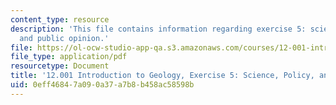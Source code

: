 ```yaml
---
content_type: resource
description: 'This file contains information regarding exercise 5: science, policy,
  and public opinion.'
file: https://ol-ocw-studio-app-qa.s3.amazonaws.com/courses/12-001-introduction-to-geology-fall-2013/0eff46847a090a37a7b8b458ac58598b_MIT12_001F13_Ex5_Cl_D_Inst.pdf
file_type: application/pdf
resourcetype: Document
title: '12.001 Introduction to Geology, Exercise 5: Science, Policy, and Public Opinion'
uid: 0eff4684-7a09-0a37-a7b8-b458ac58598b
---
```

